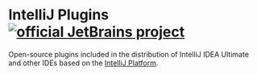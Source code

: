 # IntelliJ Plugins [![official JetBrains project](https://jb.gg/badges/official.svg)](https://confluence.jetbrains.com/display/ALL/JetBrains+on+GitHub)

Open-source plugins included in the distribution of IntelliJ IDEA Ultimate and other IDEs based on the [IntelliJ Platform](http://www.jetbrains.org).